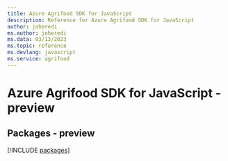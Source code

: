 ```yaml
---
title: Azure Agrifood SDK for JavaScript
description: Reference for Azure Agrifood SDK for JavaScript
author: joheredi
ms.author: joheredi
ms.data: 03/13/2023
ms.topic: reference
ms.devlang: javascript
ms.service: agrifood
---
```

# Azure Agrifood SDK for JavaScript - preview
## Packages - preview
[!INCLUDE [packages](agrifood-index.md)]